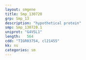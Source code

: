 ```yaml
---
layout: smgene
title: Smp_130720
grp: Smp_13
description: "hypothetical protein"
smp: Smp_130720.1
uniprot: "G4VSL1"
length:   564
cdd: "TIGR03754, cl21455"
kk: ns
categories: sm
---
```

